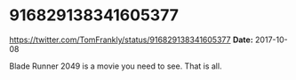 # 916829138341605377
https://twitter.com/TomFrankly/status/916829138341605377
**Date:** 2017-10-08

Blade Runner 2049 is a movie you need to see. That is all.
